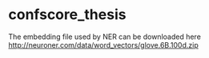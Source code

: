 # confscore_thesis
The embedding file used by NER can be downloaded here
http://neuroner.com/data/word_vectors/glove.6B.100d.zip